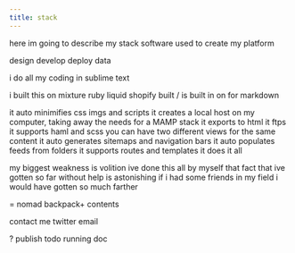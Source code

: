 ```yaml
---
title: stack
---
```

here im going to describe my stack
software used to create my platform

design develop deploy data

i do all my coding in sublime text

i built this on mixture
    ruby
    liquid
        shopify built /  is built in on for
    markdown

it auto minimifies css imgs and scripts
it creates a local host on my computer, taking away the needs for a MAMP stack
it exports to html
it ftps
it supports haml and scss
you can have two different views for the same content
it auto generates sitemaps and navigation bars
it auto populates feeds from folders
it supports routes and templates
it does it all



my biggest weakness is volition
ive done this all by myself
that fact that ive gotten so far without help is astonishing
if i had some friends in my field i would have gotten so much farther




=
nomad
    backpack+ contents

contact me
    twitter
    email

? publish
    todo
    running doc
    


